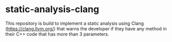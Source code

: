# static-analysis-clang
This repository is build to implement a static analysis using Clang (https://clang.llvm.org/) that warns the developer if they have any method in their C++ code that has more than 3 parameters.
